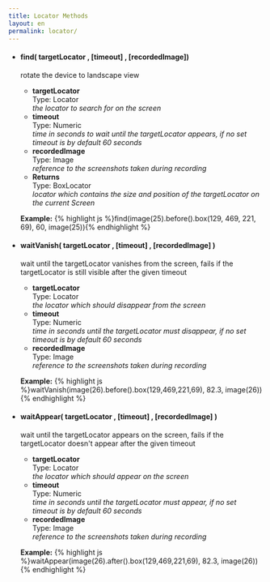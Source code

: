 ```yaml
---
title: Locator Methods
layout: en
permalink: locator/
---
```


<ul>
	<li>
		<h4>find( targetLocator , [timeout] , [recordedImage])</h3>
		<p>rotate the device to landscape view</p>
		<p><ul>
			<li>
				<strong>targetLocator</strong>
				<div>Type: Locator</div>
				<em>the locator to search for on the screen</em>
			</li>
			<li>
				<strong>timeout</strong>
				<div>Type: Numeric</div>
				<em>time in seconds to wait until the targetLocator appears, if no set timeout is by default 60 seconds</em>
			</li>
			<li>
				<strong>recordedImage</strong>
				<div>Type: Image</div>
				<em>reference to the screenshots taken during recording</em>
			</li>
			<li>
				<strong>Returns</strong>
				<div>Type: BoxLocator</div>
				<em>locator which contains the size and position of the targetLocator on the current Screen</em>
			</li>
		</ul></p>
		<p>
		<strong>Example:</strong>
		{% highlight js %}find(image(25).before().box(129, 469, 221, 69), 60, image(25)){% endhighlight %}
		</p>
	</li>
	<li>
		<h4>waitVanish( targetLocator , [timeout] , [recordedImage] )</h3>
		<p>wait until the targetLocator vanishes from the screen, fails if the targetLocator is still visible after the given timeout</p>
		<p><ul>
			<li>
				<strong>targetLocator</strong>
				<div>Type: Locator</div>
				<em>the locator which should disappear from the screen</em>
			</li>
			<li>
				<strong>timeout</strong>
				<div>Type: Numeric</div>
				<em>time in seconds until the targetLocator must disappear, if no set timeout is by default 60 seconds</em>
			</li>
			<li>
				<strong>recordedImage</strong>
				<div>Type: Image</div>
				<em>reference to the screenshots taken during recording</em>
			</li>
		</ul></p>
		<p>
		<strong>Example:</strong>
		{% highlight js %}waitVanish(image(26).before().box(129,469,221,69), 82.3, image(26)){% endhighlight %}
		</p>
	</li>
	<li>
		<h4>waitAppear( targetLocator , [timeout] , [recordedImage] )</h3>
		<p>wait until the targetLocator appears on the screen, fails if the targetLocator doesn't appear after the given timeout</p>
		<p><ul>
			<li>
				<strong>targetLocator</strong>
				<div>Type: Locator</div>
				<em>the locator which should appear on the screen</em>
			</li>
			<li>
				<strong>timeout</strong>
				<div>Type: Numeric</div>
				<em>time in seconds until the targetLocator must appear, if no set timeout is by default 60 seconds</em>
			</li>
			<li>
				<strong>recordedImage</strong>
				<div>Type: Image</div>
				<em>reference to the screenshots taken during recording</em>
			</li>
		</ul></p>
		<p>
		<strong>Example:</strong>
		{% highlight js %}waitAppear(image(26).after().box(129,469,221,69), 82.3, image(26)){% endhighlight %}
		</p>
	</li>
</ul>